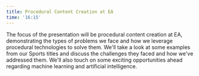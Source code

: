 ```yaml
---
title: Procedural Content Creation at EA
time: '16:15'
---
```


The focus of the presentation will be procedural content creation at EA, demonstrating the types of problems we face and how we leverage procedural technologies to solve them. We'll take a look at some examples from our Sports titles and discuss the challenges they faced and how we've addressed them. We'll also touch on some exciting opportunities ahead regarding machine learning and artificial intelligence.
